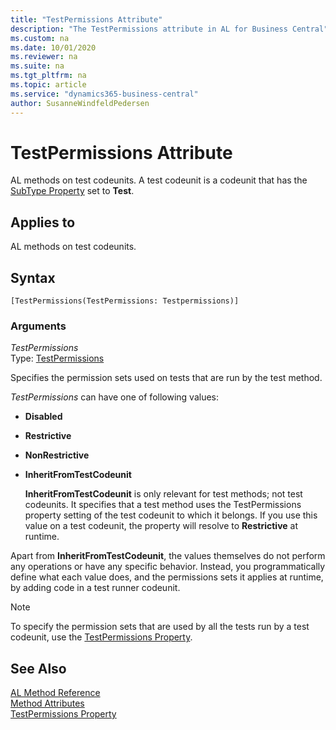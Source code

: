 ```yaml
---
title: "TestPermissions Attribute"
description: "The TestPermissions attribute in AL for Business Central"
ms.custom: na
ms.date: 10/01/2020
ms.reviewer: na
ms.suite: na
ms.tgt_pltfrm: na
ms.topic: article
ms.service: "dynamics365-business-central"
author: SusanneWindfeldPedersen
---
```


# TestPermissions Attribute
AL methods on test codeunits. A test codeunit is a codeunit that has the [SubType Property](../properties/devenv-subtype-property.md) set to **Test**. 

## Applies to
AL methods on test codeunits.

## Syntax  
```AL
[TestPermissions(TestPermissions: Testpermissions)]
```

### Arguments

*TestPermissions*  
Type: [TestPermissions](../methods-auto/testpermissions/testpermissions-option.md)  
 
Specifies the permission sets used on tests that are run by the test method.

*TestPermissions* can have one of following values:

* **Disabled**
    
* **Restrictive**
    
* **NonRestrictive**
    
* **InheritFromTestCodeunit**

    **InheritFromTestCodeunit** is only relevant for test methods; not test codeunits. It specifies that a test method uses the TestPermissions property setting of the test codeunit to which it belongs. If you use this value on a test codeunit, the property will resolve to **Restrictive** at runtime.

Apart from **InheritFromTestCodeunit**, the values themselves do not perform any operations or have any specific behavior. Instead, you programmatically define what each value does, and the permissions sets it applies at runtime, by adding code in a test runner codeunit.

> [!NOTE]  
> To specify the permission sets that are used by all the tests run by a test codeunit, use the [TestPermissions Property](../properties/devenv-testpermissions-property.md).

## See Also

[AL Method Reference](../methods-auto/library.md)  
[Method Attributes](devenv-method-attributes.md)   
[TestPermissions Property](../properties/devenv-testpermissions-property.md)